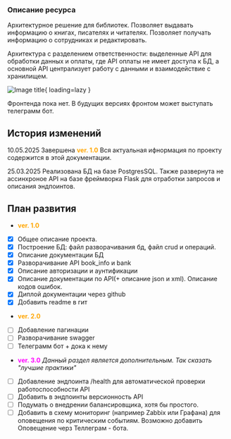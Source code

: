 ### Описание ресурса

Архитектурное решение для библиотек. Позволяет выдавать информацию о книгах, писателях и читателях. Позволяет получать информацию о сотрудниках и редактировать. 

Архитектура с разделением ответственности: выделенные API для обработки данных и оплаты, где API оплаты не имеет доступа к БД, а основной API централизует работу с данными и взаимодействие с хранилищем.

![Image title](https://raw.githubusercontent.com/KorytkoSergey/book_info_2.0/main/book_info_2.0/book_info2/book_info_doc/docs/images/schema_api.png.png){ loading=lazy }

Фронтенда пока нет. В будущих версиях фронтом может выступать телеграмм бот. 

## История изменений

10.05.2025 Завершена <span style="color: orange; font-weight: bold;">ver. 1.0</span> Вся актуальная ифнормация по проекту содержится в этой документации.

25.03.2025 Реализована БД на базе PostgresSQL. Также развернута не ассинхроное API на базе фреймворка Flask для отработки запросов и описания эндпоинтов.

## План развития

-  <span style="color: orange; font-weight: bold;">ver. 1.0</span>
- [x]  Общее описание проекта.
- [x]  Построение БД: файл разворачивания бд, файл crud и операций.
- [x]  Описание документации БД
- [x]  Разворачивание API book_info и bank
- [x]  Описание авторизации и аунтификации 
- [x]  Описание документации по API(+ описание json и xml). Описание кодов ошибок.
- [x]  Диплой документации через github 
- [x]  Добавить readme в гит
-  <span style="color: orange; font-weight: bold;">ver. 2.0</span>
- [ ]  Добавление пагинации 
- [ ]  Разворачивание swagger
- [ ]  Телеграмм бот + дока к нему
-  <span style="color: magenta; font-weight: bold;">ver. 3.0</span>
*Данный раздел является дополнительным. Так сказать "лучшие практики"*
- [ ]  Добавление эндпоинта /health для автоматической проверки работоспособности API 
- [ ]  Добавить в эндпоинты версионность API
- [ ]  Подумать о внедрении балансировщика, хотя бы простого. 
- [ ]  Добавить в схему мониторинг (например Zabbix или Графана) для оповещения по критическим событиям. Возможно добавить Оповещение черз Теллеграм - бота.
